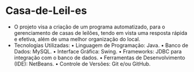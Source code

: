 # Casa-de-Leil-es
- O projeto visa a criação de um programa automatizado, para o gerenciamento de casas de leilôes, tendo em vista uma resposta rápida e efetiva, além de uma melhor organização do local.
- Tecnologias Utilizadas:
• Linguagem de Programação: Java.
• Banco de Dados: MySQL.
• Interface Gráfica: Swing.
• Frameworks: JDBC para integração com o banco de dados.
• Ferramentas de Desenvolvimento (IDE): NetBeans.
• Controle de Versões: Git e/ou GitHub.
